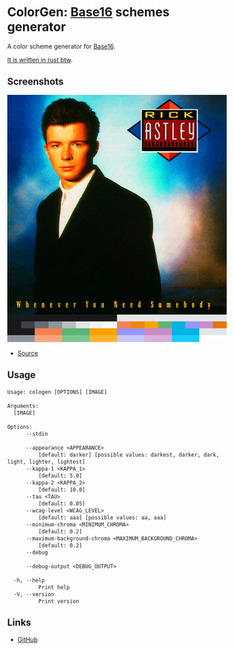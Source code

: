 # ColorGen: [Base16](https://github.com/chriskempson/base16) schemes generator

A color scheme generator for [Base16](https://github.com/chriskempson/base16).

[It is written in rust
btw](https://www.reddit.com/r/linuxmemes/comments/9xgfxq/why_i_use_arch_btw/).

## Screenshots

![Colorgen](./screenshot.png)

- [Source](https://open.spotify.com/track/7GhIk7Il098yCjg4BQjzvb)

## Usage

```
Usage: cologen [OPTIONS] [IMAGE]

Arguments:
  [IMAGE]

Options:
      --stdin

      --appearance <APPEARANCE>
          [default: darker] [possible values: darkest, darker, dark, light, lighter, lightest]
      --kappa-1 <KAPPA_1>
          [default: 5.0]
      --kappa-2 <KAPPA_2>
          [default: 10.0]
      --tau <TAU>
          [default: 0.05]
      --wcag-level <WCAG_LEVEL>
          [default: aaa] [possible values: aa, aaa]
      --minimum-chroma <MINIMUM_CHROMA>
          [default: 0.2]
      --maximum-background-chroma <MAXIMUM_BACKGROUND_CHROMA>
          [default: 0.2]
      --debug

      --debug-output <DEBUG_OUTPUT>

  -h, --help
          Print help
  -V, --version
          Print version
```

## Links

- [GitHub](https://github.com/cdltlehf/colorgen)
